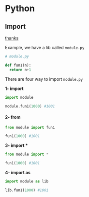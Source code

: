 # Python

## Import 

[thanks](https://medium.com/@peterchang_82818/python-import-from-as-cheatsheet-tutorial-example-beginner-help-module-function-def-5f03b02a1dbe)

Example, we have a lib called `module.py`

```python
# module.py

def fun1(n):
  return n+1
```

There are four way to import `module.py`

**1- import**

```python
import module

module.fun1(1000) #1001
```

#### **2- from**

```python
from module import fun1

fun1(1000) #1001
```

**3- import \***

```python
from module import *

fun1(1000) #1001
```

**4- import as**

```python
import module as lib

lib.fun1(1000) #1001
```



